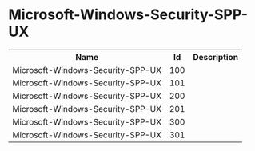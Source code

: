 # Microsoft-Windows-Security-SPP-UX

<table>
<colgroup><col/><col/><col/></colgroup>
<tr><th>Name</th><th>Id</th><th>Description</th></tr>
<tr><td>Microsoft-Windows-Security-SPP-UX</td><td>100</td><td></td></tr>
<tr><td>Microsoft-Windows-Security-SPP-UX</td><td>101</td><td></td></tr>
<tr><td>Microsoft-Windows-Security-SPP-UX</td><td>200</td><td></td></tr>
<tr><td>Microsoft-Windows-Security-SPP-UX</td><td>201</td><td></td></tr>
<tr><td>Microsoft-Windows-Security-SPP-UX</td><td>300</td><td></td></tr>
<tr><td>Microsoft-Windows-Security-SPP-UX</td><td>301</td><td></td></tr>
</table>
